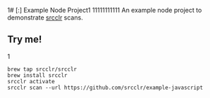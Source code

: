 1# [:] Example Node Project1
11111111111
An example node project to demonstrate [srcclr](https://www.srcclr.com) scans.

## Try me!
1
```
brew tap srcclr/srcclr
brew install srcclr
srcclr activate
srcclr scan --url https://github.com/srcclr/example-javascript
```
